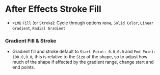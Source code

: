 # After Effects Stroke Fill

- `⌥LMB` `Fill` (or `Stroke`): Cycle through options `None`, `Solid Color`, `Linear Gradient`, `Radial Gradient`

### Gradient Fill & Stroke

- Gradient fill and stroke default to `Start Point: 0.0,0.0` and `End Point: 100.0,0.0`, this is relative to the `Size` of the shape, so to adjust how much of the shape if affected by the gradient range, change start and end points.

